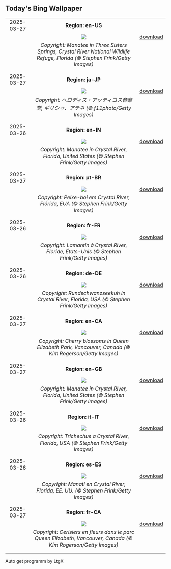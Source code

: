 ## Today's Bing Wallpaper
|      |      |      |
| :----: | :----: | :----: |
|2025-03-27|**Region: en-US**||
||![](https://www.bing.com/th?id=OHR.CrystalManatee_EN-US1724106178_UHD.jpg&pid=hp&w=1152&h=648&rs=1&c=4)| [download](https://www.bing.com/th?id=OHR.CrystalManatee_EN-US1724106178_UHD.jpg)|
||*Copyright: Manatee in Three Sisters Springs, Crystal River National Wildlife Refuge, Florida (© Stephen Frink/Getty Images)*
||
|||
|2025-03-27|**Region: ja-JP**||
||![](https://www.bing.com/th?id=OHR.OdeonAthens_JA-JP0554447843_UHD.jpg&pid=hp&w=1152&h=648&rs=1&c=4)| [download](https://www.bing.com/th?id=OHR.OdeonAthens_JA-JP0554447843_UHD.jpg)|
||*Copyright: ヘロディス・アッティコス音楽堂, ギリシャ、アテネ (© f11photo/Getty Images)*
||
|||
|2025-03-26|**Region: en-IN**||
||![](https://www.bing.com/th?id=OHR.CrystalManatee_EN-IN9367417729_UHD.jpg&pid=hp&w=1152&h=648&rs=1&c=4)| [download](https://www.bing.com/th?id=OHR.CrystalManatee_EN-IN9367417729_UHD.jpg)|
||*Copyright: Manatee in Crystal River, Florida, United States (© Stephen Frink/Getty Images)*
||
|||
|2025-03-27|**Region: pt-BR**||
||![](https://www.bing.com/th?id=OHR.CrystalManatee_PT-BR6841178872_UHD.jpg&pid=hp&w=1152&h=648&rs=1&c=4)| [download](https://www.bing.com/th?id=OHR.CrystalManatee_PT-BR6841178872_UHD.jpg)|
||*Copyright: Peixe-boi em Crystal River, Flórida, EUA (© Stephen Frink/Getty Images)*
||
|||
|2025-03-26|**Region: fr-FR**||
||![](https://www.bing.com/th?id=OHR.CrystalManatee_FR-FR9678954985_UHD.jpg&pid=hp&w=1152&h=648&rs=1&c=4)| [download](https://www.bing.com/th?id=OHR.CrystalManatee_FR-FR9678954985_UHD.jpg)|
||*Copyright: Lamantin à Crystal River, Floride, États-Unis (© Stephen Frink/Getty Images)*
||
|||
|2025-03-26|**Region: de-DE**||
||![](https://www.bing.com/th?id=OHR.CrystalManatee_DE-DE8276334869_UHD.jpg&pid=hp&w=1152&h=648&rs=1&c=4)| [download](https://www.bing.com/th?id=OHR.CrystalManatee_DE-DE8276334869_UHD.jpg)|
||*Copyright: Rundschwanzseekuh in Crystal River, Florida, USA (© Stephen Frink/Getty Images)*
||
|||
|2025-03-27|**Region: en-CA**||
||![](https://www.bing.com/th?id=OHR.Cherry25Blossom_EN-CA1808645687_UHD.jpg&pid=hp&w=1152&h=648&rs=1&c=4)| [download](https://www.bing.com/th?id=OHR.Cherry25Blossom_EN-CA1808645687_UHD.jpg)|
||*Copyright: Cherry blossoms in Queen Elizabeth Park, Vancouver, Canada (© Kim Rogerson/Getty Images)*
||
|||
|2025-03-27|**Region: en-GB**||
||![](https://www.bing.com/th?id=OHR.CrystalManatee_EN-GB4829470738_UHD.jpg&pid=hp&w=1152&h=648&rs=1&c=4)| [download](https://www.bing.com/th?id=OHR.CrystalManatee_EN-GB4829470738_UHD.jpg)|
||*Copyright: Manatee in Crystal River, Florida, United States (© Stephen Frink/Getty Images)*
||
|||
|2025-03-26|**Region: it-IT**||
||![](https://www.bing.com/th?id=OHR.CrystalManatee_IT-IT9883831174_UHD.jpg&pid=hp&w=1152&h=648&rs=1&c=4)| [download](https://www.bing.com/th?id=OHR.CrystalManatee_IT-IT9883831174_UHD.jpg)|
||*Copyright: Trichechus a Crystal River, Florida, USA (© Stephen Frink/Getty Images)*
||
|||
|2025-03-26|**Region: es-ES**||
||![](https://www.bing.com/th?id=OHR.CrystalManatee_ES-ES0107634100_UHD.jpg&pid=hp&w=1152&h=648&rs=1&c=4)| [download](https://www.bing.com/th?id=OHR.CrystalManatee_ES-ES0107634100_UHD.jpg)|
||*Copyright: Manatí en Crystal River, Florida, EE. UU. (© Stephen Frink/Getty Images)*
||
|||
|2025-03-27|**Region: fr-CA**||
||![](https://www.bing.com/th?id=OHR.Cherry25Blossom_FR-CA8168272462_UHD.jpg&pid=hp&w=1152&h=648&rs=1&c=4)| [download](https://www.bing.com/th?id=OHR.Cherry25Blossom_FR-CA8168272462_UHD.jpg)|
||*Copyright: Cerisiers en fleurs dans le parc Queen Elizabeth, Vancouver, Canada (© Kim Rogerson/Getty Images)*
||
|||

Auto get programm by LtgX
